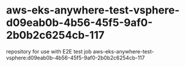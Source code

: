 # aws-eks-anywhere-test-vsphere-d09eab0b-4b56-45f5-9af0-2b0b2c6254cb-117
repository for use with E2E test job aws-eks-anywhere-test-vsphere:d09eab0b-4b56-45f5-9af0-2b0b2c6254cb-117
